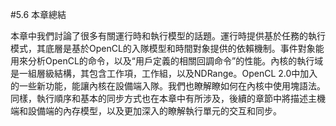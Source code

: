 #5.6 本章總結

本章中我們討論了很多有關運行時和執行模型的話題。運行時提供基於任務的執行模式，其底層是基於OpenCL的入隊模型和時間對象提供的依賴機制。事件對象能用來分析OpenCL的命令，以及“用戶定義的相關回調命令”的性能。內核的執行域是一組層級結構，其包含工作項，工作組，以及NDRange。OpenCL 2.0中加入的一些新功能，能讓內核在設備端入隊。我們也瞭解瞭如何在內核中使用塊語法。同樣，執行順序和基本的同步方式也在本章中有所涉及，後續的章節中將描述主機端和設備端的內存模型，以及更加深入的瞭解執行單元的交互和同步。
